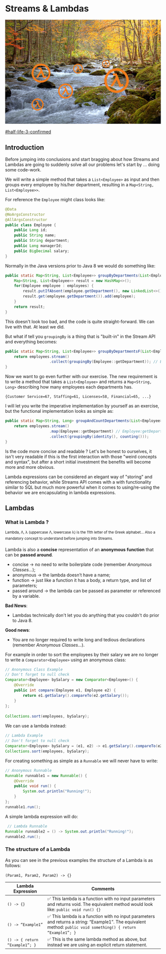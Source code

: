 # Streams & Lambdas

![streams-lambdas-main](media/streams-lambdas-main.jpg)

[#half-life-3-confirmed](https://kotaku.com/tag/half-life-3)

## Introduction

Before jumping into conclusions and start bragging about how Streams and Lambdas are going to suddenly solve all our problems let's start by ... doing some code-work. 

We will write a simple method that takes a `List<Employee>` as input and then groups every employee by his/her department, resulting in a `Map<String, List<Employee>>`. 

For reference the `Employee` might class looks like:

```java
@Data
@NoArgsConstructor
@AllArgsConstructor
public class Employee {
    public Long id;
    public String name;
    public String department;
    public Long managerId;
    public BigDecimal salary;
}
```

Normally in the Java versions prior to Java 8 we would do something like:

```java
public static Map<String, List<Employee>> groupByDepartments(List<Employee> employees) {
    Map<String, List<Employee>> result = new HashMap<>();
    for(Employee employee : employees) {
        result.putIfAbsent(employee.getDepartment(), new LinkedList<>());
        result.get(employee.getDepartment()).add(employee);
    }
    return result;
}
```

This doesn't look too bad, and the code is quite straight-forward. We can live with that. At least we did.

But what if tell you `groupingBy` is a thing that is "built-in" in the Stream API and everything becomes:

```java
public static Map<String, List<Employee>> groupByDepartmentsF(List<Employee> employees) {
    return employees.stream()
                    .collect(groupingBy(Employee::getDepartment)); // Employee:getDepartment is a lambda
}
```

Now we want to go even further with our exercise. The new requirement is to write a method that takes a `List<Employee>` and returns a `Map<String, Long>` describing how many employees each departments has.

```
{Customer Service=67, Staffing=61, Licenses=58, Financial=65, ...}
```

I will let you write the imperative implementation by yourself as an exercise, but the functional implementation looks as simple as:

```java
public static Map<String, Long> groupAndCountDepartments(List<Employee> employees) {
    return employees.stream()
                    .map(Employee::getDepartment) // Employee:getDepartment is a lambda
                    .collect(groupingBy(identity(), counting()));
}
```

Is the code more concise and readable ? Let's be honest to ourselves, it isn't very readable if this is the first interaction with those "weird concepts and syntax", but after a short initial investment the benefits will become more and more obvious.

Lambda expressions can be considered an elegant way of "storing" and referencing behavior, while Streams API comes with a with functionality similar to SQL but much more powerful when it comes to using/re-using the behavior we are encapsulating in lambda expressions. 

## Lambdas

### What is Lambda ?

<sup>Lambda, Λ, λ (uppercase Λ, lowercase λ) is the 11th letter of the Greek alphabet... Also a mandatory concept to understand before jumping into Streams.</sup>

Lambda is also a **concise** representation of an **anonymous** **function** that can be **passed around**.
* concise → no need to write boilerplate code (remember *Anonymous Classes...*);
* anonymous → the lambda doesn’t have a name;
* function → just like a function it has a body, a return type, and list of parameters;
* passed around → the lambda can be passed as parameter or referenced by a variable.

**Bad News**:
* Lambdas technically don't let you do anything that you couldn't do prior to Java 8. 

**Good news**:
* You are no longer required to write long and tedious declarations (remember *Anonymous Classes...*). 

For example in order to sort the employees by their salary we are no longer to write a `Comparator<Employee>` using an anonymous class:

```java
// Anonymous Class Example
// Don't forget to null check
Comparator<Employee> bySalary = new Comparator<Employee>() {
    @Override
    public int compare(Employee e1, Employee e2) {
        return e1.getSalary().compareTo(e2.getSalary());
    }
};

Collections.sort(employees, bySalary);
```

We can use a lambda instead:

```java
// Lambda Example
// Don't forget to null check
Comparator<Employee> bySalary = (e1, e2) -> e1.getSalary().compareTo(e2.getSalary());
Collections.sort(employees, bySalary);
```

For creating something as simple as a `Runnable` we will never have to write:

```java
// Anonymous Runnable
Runnable runnable1 = new Runnable() {
    @Override
    public void run() {
        System.out.println("Running!");
    }
};
runnable1.run();
``` 

A simple lambda expression will do:

```java
 // Lambda Runnable
Runnable runnable2 = () -> System.out.println("Running!");
runnable2.run();
```

### The structure of a Lambda 

As you can see in the previous examples the structure of a Lambda is as follows:

`(Param1, Param2, Param2) -> {}`

| Lambda Expression | Comments |
| ----------------- | -------- |
| `() -> {}` | :white_check_mark: This lambda is a function with no input parameters and returns void. The equivalent method would look like: `public void run() {}` |
| `() -> “Example1”` | :white_check_mark: This lambda is a function with no input parameters and returns a string: “Example1”. The equivalent method: `public void something() { return “Example1”; }` |
| `() -> { return “Example1”; } ` | :white_check_mark: This is the same lambda method as above, but instead we are using an explicit return statement. |







